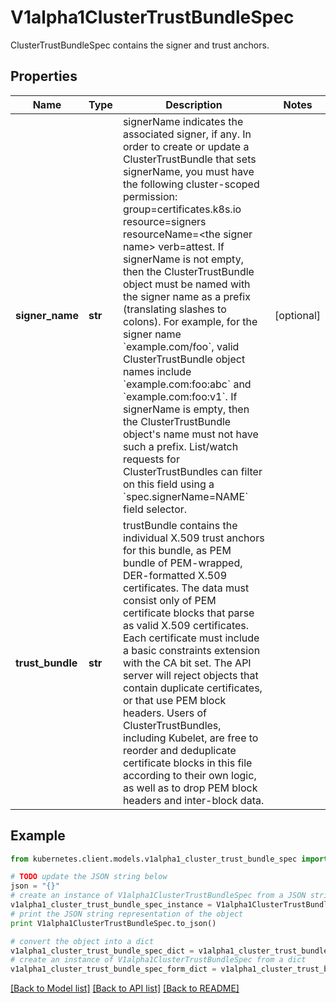 # V1alpha1ClusterTrustBundleSpec

ClusterTrustBundleSpec contains the signer and trust anchors.

## Properties

Name | Type | Description | Notes
------------ | ------------- | ------------- | -------------
**signer_name** | **str** | signerName indicates the associated signer, if any.  In order to create or update a ClusterTrustBundle that sets signerName, you must have the following cluster-scoped permission: group&#x3D;certificates.k8s.io resource&#x3D;signers resourceName&#x3D;&lt;the signer name&gt; verb&#x3D;attest.  If signerName is not empty, then the ClusterTrustBundle object must be named with the signer name as a prefix (translating slashes to colons). For example, for the signer name &#x60;example.com/foo&#x60;, valid ClusterTrustBundle object names include &#x60;example.com:foo:abc&#x60; and &#x60;example.com:foo:v1&#x60;.  If signerName is empty, then the ClusterTrustBundle object&#39;s name must not have such a prefix.  List/watch requests for ClusterTrustBundles can filter on this field using a &#x60;spec.signerName&#x3D;NAME&#x60; field selector. | [optional] 
**trust_bundle** | **str** | trustBundle contains the individual X.509 trust anchors for this bundle, as PEM bundle of PEM-wrapped, DER-formatted X.509 certificates.  The data must consist only of PEM certificate blocks that parse as valid X.509 certificates.  Each certificate must include a basic constraints extension with the CA bit set.  The API server will reject objects that contain duplicate certificates, or that use PEM block headers.  Users of ClusterTrustBundles, including Kubelet, are free to reorder and deduplicate certificate blocks in this file according to their own logic, as well as to drop PEM block headers and inter-block data. | 

## Example

```python
from kubernetes.client.models.v1alpha1_cluster_trust_bundle_spec import V1alpha1ClusterTrustBundleSpec

# TODO update the JSON string below
json = "{}"
# create an instance of V1alpha1ClusterTrustBundleSpec from a JSON string
v1alpha1_cluster_trust_bundle_spec_instance = V1alpha1ClusterTrustBundleSpec.from_json(json)
# print the JSON string representation of the object
print V1alpha1ClusterTrustBundleSpec.to_json()

# convert the object into a dict
v1alpha1_cluster_trust_bundle_spec_dict = v1alpha1_cluster_trust_bundle_spec_instance.to_dict()
# create an instance of V1alpha1ClusterTrustBundleSpec from a dict
v1alpha1_cluster_trust_bundle_spec_form_dict = v1alpha1_cluster_trust_bundle_spec.from_dict(v1alpha1_cluster_trust_bundle_spec_dict)
```
[[Back to Model list]](../README.md#documentation-for-models) [[Back to API list]](../README.md#documentation-for-api-endpoints) [[Back to README]](../README.md)


